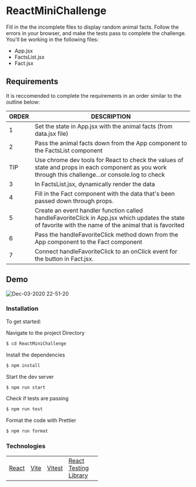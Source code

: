 # ReactMiniChallenge

Fill in the the incomplete files to display random animal facts. Follow the errors in your browser, and make the tests pass to complete the challenge. You'll be working in the following files:

- App.jsx
- FactsList.jsx
- Fact.jsx

## Requirements

It is reccomended to complete the requirements in an order similar to the outline below:

| ORDER | DESCRIPTION                                                                                                                                              |
| ----- | -------------------------------------------------------------------------------------------------------------------------------------------------------- |
| 1     | Set the state in App.jsx with the animal facts (from data.jsx file)                                                                                      |
| 2     | Pass the animal facts down from the App component to the FactsList component                                                                             |
| TIP   | Use chrome dev tools for React to check the values of state and props in each component as you work through this challenge...or console.log to check     |
| 3     | In FactsList.jsx, dynamically render the data                                                                                                            |
| 4     | Fill in the Fact component with the data that's been passed down through props.                                                                          |
| 5     | Create an event handler function called handleFavoriteClick in App.jsx which updates the state of favorite with the name of the animal that is favorited |
| 6     | Pass the handleFavoriteClick method down from the App component to the Fact component                                                                    |
| 7     | Connect handleFavoriteClick to an onClick event for the button in Fact.jsx.                                                                              |

## Demo

![Dec-03-2020 22-51-20](https://user-images.githubusercontent.com/65248215/101123300-2a9c2f00-35ba-11eb-9ef6-c2b750a43f78.gif)

### Installation

To get started:

Navigate to the project Directory

```sh
$ cd ReactMiniChallenge
```

Install the dependencies

```sh
$ npm install
```

Start the dev server

```sh
$ npm run start
```

Check if tests are passing

```sh
$ npm run test
```

Format the code with Prettier

```sh
$ npm run format
```

### Technologies

<table style="width:50%">
  <tr>
    <td><a href="https://reactjs.org/">React</a></td>
    <td><a href="https://vitejs.dev">Vite</a></td>
    <td><a href="https://vitest.dev">Vitest</a></td>
    <td><a href="https://testing-library.com/docs/react-testing-library/intro/">React Testing Library</a></td>
  </tr>
</table>

